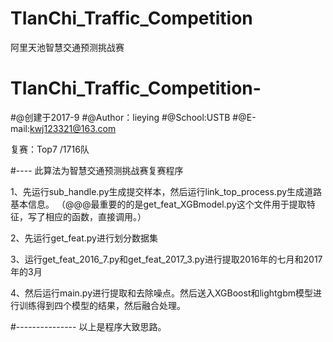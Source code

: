 # TIanChi_Traffic_Competition
阿里天池智慧交通预测挑战赛
# TIanChi_Traffic_Competition-

#@创建于2017-9
#@Author：lieying
#@School:USTB
#@E-mail:kwj123321@163.com

复赛：Top7 /1716队

#----
此算法为智慧交通预测挑战赛复赛程序

1、先运行sub_handle.py生成提交样本，然后运行link_top_process.py生成道路基本信息。
（@@@最重要的的是get_feat_XGBmodel.py这个文件用于提取特征，写了相应的函数，直接调用。）

2、先运行get_feat.py进行划分数据集

3、运行get_feat_2016_7.py和get_feat_2017_3.py进行提取2016年的七月和2017年的3月

4、然后运行main.py进行提取和去除噪点。然后送入XGBoost和lightgbm模型进行训练得到四个模型的结果，然后融合处理。

#---------------
以上是程序大致思路。


